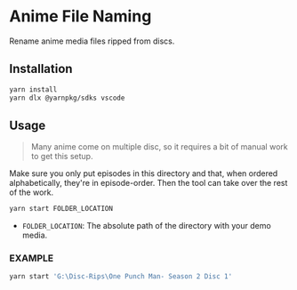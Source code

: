 # Anime File Naming

Rename anime media files ripped from discs.

## Installation

```sh
yarn install
yarn dlx @yarnpkg/sdks vscode
```

## Usage

> Many anime come on multiple disc, so it requires a bit of manual work to get this setup.

Make sure you only put episodes in this directory and that, when ordered alphabetically, they're in episode-order. Then the tool can take over the rest of the work.

```sh
yarn start FOLDER_LOCATION
```

- `FOLDER_LOCATION`: The absolute path of the directory with your demo media.

### EXAMPLE

```sh
yarn start 'G:\Disc-Rips\One Punch Man- Season 2 Disc 1'
```
